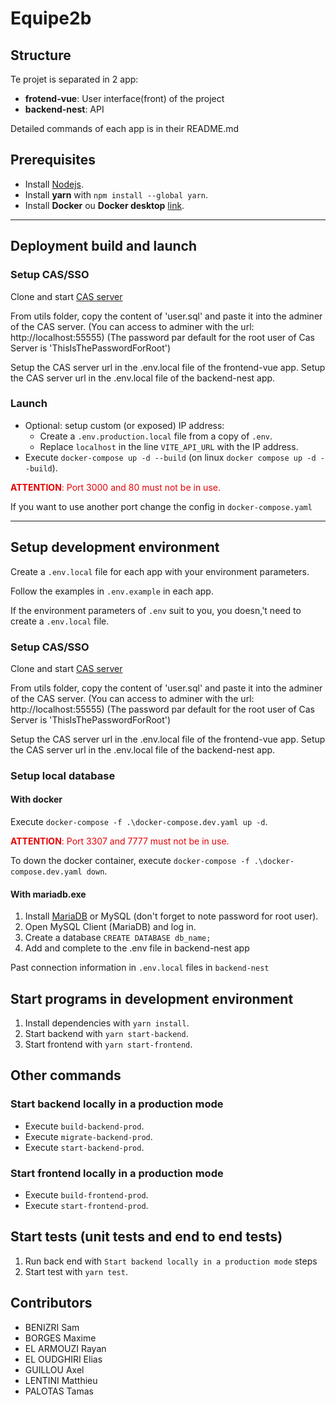 # Equipe2b

## Structure
Te projet is separated in 2 app:
* **frotend-vue**: User interface(front) of the project
* **backend-nest**: API 

Detailed commands of each app is in their README.md

## Prerequisites
* Install [Nodejs](https://nodejs.org/fr).
* Install **yarn** with `npm install --global yarn`.
* Install **Docker** ou **Docker desktop** [link](https://docs.docker.com/engine/install/).

---

## Deployment build and launch
### Setup CAS/SSO
Clone and start [CAS server](https://iut-git.unice.fr/pt102004/cas-apereo-mock)

From utils folder, copy the content of 'user.sql' and paste it into the adminer of the CAS server.
(You can access to adminer with the url: http://localhost:55555)
(The password par default for the root user of Cas Server is 'ThisIsThePasswordForRoot')

Setup the CAS server url in the .env.local file of the frontend-vue app.
Setup the CAS server url in the .env.local file of the backend-nest app.

### Launch

* Optional: setup custom (or exposed) IP address:
  * Create a `.env.production.local` file from a copy of `.env`.
  * Replace `localhost` in the line `VITE_API_URL` with the IP address.
* Execute `docker-compose up -d --build` (on linux `docker compose up -d --build`).

<span style="color: #E40306">**ATTENTION**: Port 3000 and 80 must not be in use.</span>

If you want to use another port change the config in `docker-compose.yaml`

---

## Setup development environment

Create a `.env.local` file for each app with your environment parameters.

Follow the examples in `.env.example` in each app.

If the environment parameters of `.env` suit to you, you doesn,'t need to create a `.env.local` file.



### Setup CAS/SSO
Clone and start [CAS server](https://iut-git.unice.fr/pt102004/cas-apereo-mock)

From utils folder, copy the content of 'user.sql' and paste it into the adminer of the CAS server.
(You can access to adminer with the url: http://localhost:55555)
(The password par default for the root user of Cas Server is 'ThisIsThePasswordForRoot')

Setup the CAS server url in the .env.local file of the frontend-vue app.
Setup the CAS server url in the .env.local file of the backend-nest app.

### Setup local database
#### With docker
Execute `docker-compose -f .\docker-compose.dev.yaml up -d`.

<span style="color: #E40306">**ATTENTION**: Port 3307 and 7777 must not be in use.</span>

To down the docker container, execute `docker-compose -f .\docker-compose.dev.yaml down`.

#### With mariadb.exe
1. Install [MariaDB](https://mariadb.com/downloads/) or MySQL (don't forget to note password for root user).
2. Open MySQL Client (MariaDB) and log in.
3. Create a database `CREATE DATABASE db_name;`
4. Add and complete to the .env file in backend-nest app

Past connection information in `.env.local` files in `backend-nest`

## Start programs in development environment
1. Install dependencies with `yarn install`.
2. Start backend with `yarn start-backend`.
3. Start frontend with `yarn start-frontend`.

## Other commands
### Start backend locally in a production mode
* Execute `build-backend-prod`.
* Execute `migrate-backend-prod`.
* Execute `start-backend-prod`.

### Start frontend locally in a production mode
* Execute `build-frontend-prod`.
* Execute `start-frontend-prod`.

## Start tests (unit tests and end to end tests)
1. Run back end with `Start backend locally in a production mode` steps
2. Start test with `yarn test`.



## Contributors
* BENIZRI Sam 
* BORGES Maxime
* EL ARMOUZI Rayan
* EL OUDGHIRI Elias
* GUILLOU Axel
* LENTINI Matthieu 
* PALOTAS Tamas 

